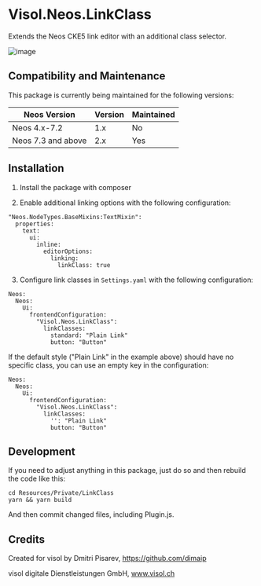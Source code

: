# Visol.Neos.LinkClass

Extends the Neos CKE5 link editor with an additional class selector.

![image](https://user-images.githubusercontent.com/837032/63639108-904ffa80-c698-11e9-83ff-78c458549dc1.png)

## Compatibility and Maintenance

This package is currently being maintained for the following versions:

| Neos Version        | Version | Maintained |
|----------------------------|----------------------------------|------------|
| Neos 4.x-7.2         | 1.x | No |
| Neos 7.3 and above | 2.x  | Yes    |

## Installation

1. Install the package with composer

2. Enable additional linking options with the following configuration:

```
"Neos.NodeTypes.BaseMixins:TextMixin":
  properties:
    text:
      ui:
        inline:
          editorOptions:
            linking:
              linkClass: true
```

3. Configure link classes in `Settings.yaml` with the following configuration:

```
Neos:
  Neos:
    Ui:
      frontendConfiguration:
        "Visol.Neos.LinkClass":
          linkClasses:
            standard: "Plain Link"
            button: "Button"

```

If the default style ("Plain Link" in the example above) should have no specific class, you can use an empty key in the configuration:

```
Neos:
  Neos:
    Ui:
      frontendConfiguration:
        "Visol.Neos.LinkClass":
          linkClasses:
            '': "Plain Link"
            button: "Button"

```

## Development

If you need to adjust anything in this package, just do so and then rebuild the code like this:

```
cd Resources/Private/LinkClass
yarn && yarn build
```

And then commit changed files, including Plugin.js.

## Credits

Created for visol by Dmitri Pisarev, https://github.com/dimaip

visol digitale Dienstleistungen GmbH, www.visol.ch
